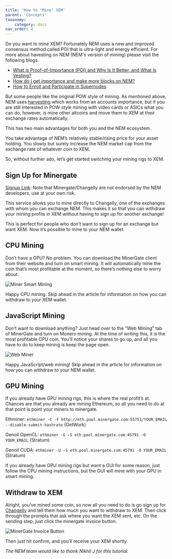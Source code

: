 ```yaml
---
title: 'How to "Mine" XEM'
parent: 'Concepts'
taxonomy:
    category: docs
nav_order: 4
---
```


Do you want to mine XEM? Fortunately NEM uses a new and improved consensus method called POI that is ultra-light and energy efficient.  For more about havesting on NEM (NEM's version of mining) please visit the following blogs. 

* [What is Proof-of-Importance (POI) and Why Is It Better, and What Is Vesting?](http://nem.ghost.io/what-are-poi-and-vesting/)
* [How do I get importance and make more blocks on NEM?](https://nem.ghost.io/how-do-i-get-importance-on-the-nem-blockchain/)
* [How to Enroll and Participate in Supernodes](http://nem.ghost.io/supernodes/)

But some people like the original POW style of mining. As mentioned above, NEM uses [harvesting](http://nem.ghost.io/how-local-and-delegated-harvesting-works/) which works from an accounts importance, but if you are still interested in POW style mining with video cards or ASICs what you can do, however, is mine other altcoins and move them to XEM at their exchange rates automatically.

This has two main advantages for both you and the NEM ecosystem.

You take advantage of NEM’s relatively stable/rising price for your asset holding.
You slowly but surely increase the NEM market cap from the exchange rate of whatever coin to XEM.

So, without further ado, let’s get started switching your mining rigs to XEM.

## Sign Up for Minergate

[Signup Link](http://bit.ly/xemminer): Note that Minergate/Changelly are not endorsed by the NEM developers, use at your own risk.

This service allows you to mine directly to Changelly, one of the exchanges with whom you can exchange NEM. This makes it so that you can withdraw your mining profits in XEM without having to sign up for another exchange!

This is perfect for people who don’t want to sign up for an exchange but want XEM. Now it’s possible to mine to your NEM wallet.

## CPU Mining

Don’t have a GPU? No problem. You can download the MinerGate client from their website and turn on smart mining. It will automatically mine the coin that’s most profitable at the moment, so there’s nothing else to worry about.

![Miner Smart Mining](https://static.minergate.com/99184f5e3bdb0df0d5a6d9c8317fbf02.png)

Happy CPU mining. Skip ahead in the article for information on how you can withdraw to your XEM wallet.

## JavaScript Mining

Don’t want to download anything? Just head over to the “Web Mining” tab of MinerGate and turn on Monero mining. At the time of writing this, it is the most profitable CPU coin. You’ll notice your shares to go up, and all you have to do to keep mining is keep the page open.

![Web Miner](http://i.imgur.com/PaKTx5U.png)

Happy JavaScript/web mining! Skip ahead in the article for information on how you can withdraw to your NEM wallet.

## GPU Mining

If you already have GPU mining rigs, this is where the real profit’s at. Chances are that you already are mining Ethereum, so all you need to do at that point is point your miners to minergate.

Ethminer: `ethminer -C -F http://eth.pool.minergate.com:55751/YOUR_EMAIL --disable-submit-hashrate` (GetWork)

Genoil OpenCL: `ethminer -G -S eth.pool.minergate.com:45791 -O YOUR_EMAIL` (Stratum)

Genoil CUDA: `ethminer -U -S eth.pool.minergate.com:45791 -O YOUR_EMAIL` (Stratum)

If you already have GPU mining rigs but want a GUI for some reason, just follow the CPU mining instructions, but the GUI will mine with your GPU in smart mining.

## Withdraw to XEM

Alright, you’ve mined some coin, so now all you need to do is go sign up for [Changelly](https://changelly.com/) and tell them how much you want to withdraw to XEM. Then click through the prompts that ask where you want the XEM sent, etc. On the sending step, just click the minergate invoice button.

![MinerGate Invoice Button](http://i.imgur.com/jL76bZW.png)

Then just hit confirm, and you’ll receive your XEM shortly.

*The NEM team would like to thank Nikhil J for this tutorial.*
